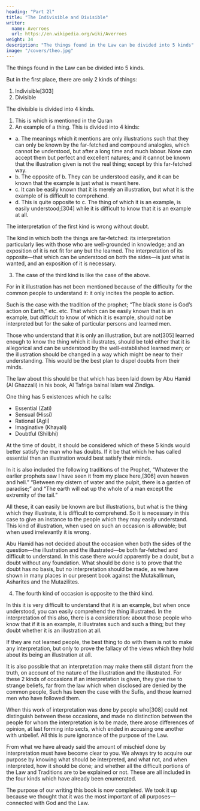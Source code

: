 ```yaml
---
heading: "Part 2l"
title: "The Indivisible and Divisible"
writer:
  name: Averroes
  url: https://en.wikipedia.org/wiki/Averroes
weight: 34
description: "The things found in the Law can be divided into 5 kinds"
image: "/covers/theo.jpg"
---
```



The things found in the Law can be divided into 5 kinds. 

But in the first place, there are only 2 kinds of things:

1. Indivisible[303] 
2. Divisible

The divisible is divided into 4 kinds.

1. This is which is mentioned in the Quran<!-- , is quite clear in its meanings.  -->
2. An example of a thing. This is divided into 4 kinds:

  - a. The meanings which it mentions are only illustrations such that they can only be known by the far-fetched and compound analogies, which cannot be understood, but after a long time and much labour. None can accept them but perfect and excellent natures; and it cannot be known that the illustration given is not the real thing; except by this far-fetched way.
  - b. The opposite of b. They can be understood easily, and it can be known that the example is just what is meant here.
  - c. It can be easily known that it is merely an illustration, but what it is the example of is difficult to comprehend. 
  - d. This is quite opposite to c. The thing of which it is an example, is easily understood;[304] while it is difficult to know that it is an example at all. 

The interpretation of the first kind is wrong without doubt. 

The kind in which both the things are far-fetched: its interpretation particularly lies with those who are well-grounded in knowledge; and an exposition of it is not fit for any but the learned. The interpretation of its opposite—that which can be understood on both the sides—is just what is wanted, and an exposition of it is necessary. 

3. The case of the third kind is like the case of the above. 

For in it illustration has not been mentioned because of the difficulty for the common people to understand it: it only incites the people to action. 

Such is the case with the tradition of the prophet; “The black stone is God’s action on Earth,” etc. etc. That which can be easily known that is an example, but difficult to know of which it is example, should not be interpreted but for the sake of particular persons and learned men. 

Those who understand that it is only an illustration, but are not[305] learned enough to know the thing which it illustrates, should be told either that it is allegorical and can be understood by the well-established learned men; or the illustration should be changed in a way which might be near to their understanding. This would be the best plan to dispel doubts from their minds.

The law about this should be that which has been laid down by Abu Hamid (Al Ghazzali) in his book, Al Tafriga bainal Islam wal Zindiga. 

One thing has 5 existences which he calls:

- Essential (Zati)
- Sensual (Hissi)
- Rational (Agli)
- Imaginative (Khayali)
- Doubtful (Shilbhi)

At the time of doubt, it should be considered which of these 5 kinds would better satisfy the man who has doubts. If it be that which he has called essential then an illustration would best satisfy their minds.

In it is also included the following traditions of the Prophet, “Whatever the earlier prophets saw I have seen it from my place here,[306] even heaven and hell.” “Between my cistern of water and the pulpit, there is a garden of paradise;” and “The earth will eat up the whole of a man except the extremity of the tail.” 

All these, it can easily be known are but illustrations, but what is the thing which they illustrate, it is difficult to comprehend. So it is necessary in this case to give an instance to the people which they may easily understand. This kind of illustration, when used on such an occasion is allowable; but when used irrelevantly it is wrong. 

Abu Hamid has not decided about the occasion when both the sides of the question—the illustration and the illustrated—be both far-fetched and difficult to understand. In this case there would apparently be a doubt, but a doubt without any foundation. What should be done is to prove that the doubt has no basis, but no interpretation should be made, as we have shown in many places in our present book against the Mutakallimun, Asharites and the Mutazilites.

4. The fourth kind of occasion is opposite to the third kind. 

In this it is very difficult to understand that it is an example, but when once understood, you can easily comprehend the thing illustrated. In the interpretation of this also, there is a consideration: about those people who know that if it is an example, it illustrates such and such a thing; but they doubt whether it is an illustration at all. 

If they are not learned people, the best thing to do with them is not to make any interpretation, but only to prove the fallacy of the views which they hold about its being an illustration at all. 

It is also possible that an interpretation may make them still distant from the truth, on account of the nature of the illustration and the illustrated. For these 2 kinds of occasions if an interpretation is given, they give rise to strange beliefs, far from the law which when disclosed are denied by the common people, Such has been the case with the Sufis, and those learned men who have followed them. 

When this work of interpretation was done by people who[308] could not distinguish between these occasions, and made no distinction between the people for whom the interpretation is to be made, there arose differences of opinion, at last forming into sects, which ended in accusing one another with unbelief. All this is pure ignorance of the purpose of the Law.

From what we have already said the amount of mischief done by interpretation must have become clear to you. We always try to acquire our purpose by knowing what should be interpreted, and what not, and when interpreted, how it should be done; and whether all the difficult portions of the Law and Traditions are to be explained or not. These are all included in the four kinds which have already been enumerated.

The purpose of our writing this book is now completed. We took it up because we thought that it was the most important of all purposes—connected with God and the Law.

